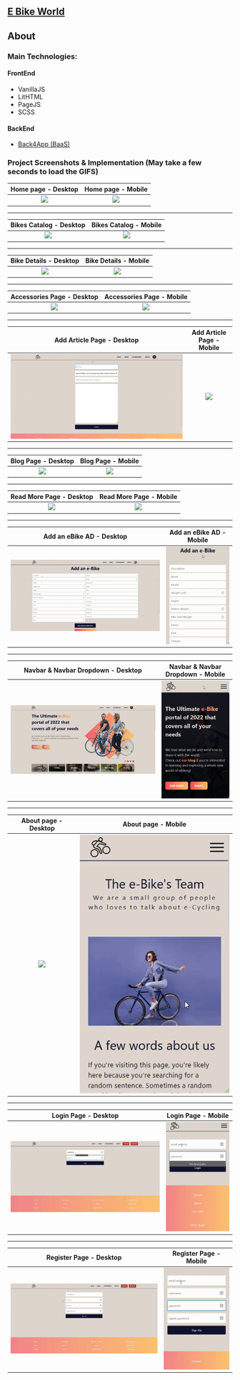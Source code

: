 ## [E Bike World](https://ebike-world.web.app)

## About

### Main Technologies:

#### FrontEnd

-   VanillaJS
-   LitHTML
-   PageJS
-   SCSS

#### BackEnd

-   [Back4App (BaaS)](https://www.back4app.com/)

### Project Screenshots & Implementation (May take a few seconds to load the GIFS)

|            Home page - Desktop            |            Home page - Mobile            |
| :---------------------------------------: | :--------------------------------------: |
| ![](./screenshots/homepage%20desktop.gif) | ![](./screenshots/homepage%20mobile.gif) |

---

|             Bikes Catalog - Desktop              |             Bikes Catalog - Mobile              |
| :----------------------------------------------: | :---------------------------------------------: |
| ![](./screenshots/bikes%20catalog%20desktop.gif) | ![](./screenshots/bikes%20catalog%20mobile.gif) |

---

|             Bike Details - Desktop              |             Bike Details - Mobile              |
| :---------------------------------------------: | :--------------------------------------------: |
| ![](./screenshots/bike%20details%20desktop.gif) | ![](./screenshots/bike%20details%20mobile.gif) |

---

|          Accessories Page - Desktop          |          Accessories Page - Mobile          |
| :------------------------------------------: | :-----------------------------------------: |
| ![](./screenshots/accessories%20desktop.gif) | ![](./screenshots/accessories%20mobile.gif) |

---

|           Add Article Page - Desktop           |           Add Article Page - Mobile           |
| :--------------------------------------------: | :-------------------------------------------: |
| ![](./screenshots/add%20article%20desktop.gif) | ![](./screenshots/add%20article%20mobile.gif) |

---

|            Blog Page - Desktop            |            Blog Page - Mobile            |
| :---------------------------------------: | :--------------------------------------: |
| ![](./screenshots/blogpage%20desktop.gif) | ![](./screenshots/blogpage%20mobile.gif) |

---

|        Read More Page - Desktop        |             Read More Page - Mobile             |
| :------------------------------------: | :---------------------------------------------: |
| ![](./screenshots/readmore%20page.gif) | ![](./screenshots/readmore%20page%20mobile.gif) |

---

|            Add an eBike AD - Desktop            |            Add an eBike AD - Mobile            |
| :---------------------------------------------: | :--------------------------------------------: |
| ![](./screenshots/create%20eBike%20desktop.gif) | ![](./screenshots/create%20eBike%20mobile.gif) |

---

|   Navbar & Navbar Dropdown - Desktop    |   Navbar & Navbar Dropdown - Mobile    |
| :-------------------------------------: | :------------------------------------: |
| ![](./screenshots/navbar%20desktop.gif) | ![](./screenshots/navbar%20mobile.gif) |

---

|             About page - Desktop              |              About page - Mobile              |
| :-------------------------------------------: | :-------------------------------------------: |
| ![](./screenshots/about%20page%20desktop.gif) | ![](./screenshots/about%20mobile.gif) |

---

|          Login Page - Desktop          |          Login Page - Mobile          |
| :------------------------------------: | :-----------------------------------: |
| ![](./screenshots/login%20desktop.gif) | ![](./screenshots/login%20mobile.gif) |

---

|          Register Page - Desktop          |          Register Page - Mobile          |
| :---------------------------------------: | :--------------------------------------: |
| ![](./screenshots/register%20desktop.gif) | ![](./screenshots/register%20mobile.gif) |
